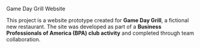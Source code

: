 Game Day Grill Website

This project is a website prototype created for **Game Day Grill**, a fictional new restaurant. The site was developed as part of a **Business Professionals of America (BPA) club activity** and completed through team collaboration.

